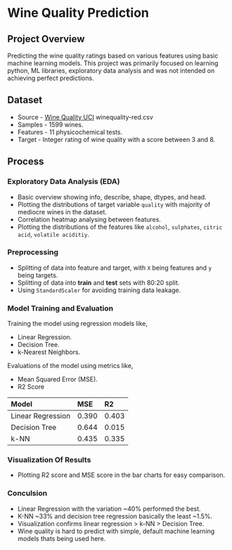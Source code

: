 # Wine Quality Prediction

## Project Overview
Predicting the wine quality ratings based on various features using basic machine learning models. This project was primarily focused on learning python, ML libraries, exploratory data analysis and was not intended on achieving perfect predictions.

## Dataset
- Source - [Wine Quality UCI](https://archive.ics.uci.edu/dataset/186/wine+quality) winequality-red.csv
- Samples - 1599 wines.
- Features - 11 physicochemical tests.
- Target - Integer rating of wine quality with a score between 3 and 8.

## Process

### Exploratory Data Analysis (EDA)
- Basic overview showing info, describe, shape, dtypes, and head.
- Plotting the distributions of target variable `quality` with majority of mediocre wines in the dataset.
- Correlation heatmap analysing between features.
- Plotting the distributions of the features like `alcohol`, `sulphates`, `citric acid`, `volatile aciditiy`.

### Preprocessing
- Splitting of data into feature and target, with `X` being features and `y` being targets.
- Splitting of data into **train** and **test** sets with 80:20 split.
- Using `StandardScaler` for avoiding training data leakage.

### Model Training and Evaluation
Training the model using regression models like,
- Linear Regression.
- Decision Tree.
- k-Nearest Neighbors.

Evaluations of the model using metrics like,
- Mean Squared Error (MSE).
- R2 Score

| Model | MSE | R2 |
|:------|:----|:---|
| Linear Regression | 0.390 | 0.403 |
| Decision Tree | 0.644 | 0.015 |
| k-NN | 0.435 | 0.335 |

### Visualization Of Results
- Plotting R2 score and MSE score in the bar charts for easy comparison.

### Conculsion
- Linear Regression with the variation ~40% performed the best.
- K-NN ~33% and decision tree regression basically the least ~1.5%.
- Visualization confirms linear regression > k-NN > Decision Tree.
- Wine quality is hard to predict with simple, default machine learning models thats being used here.
